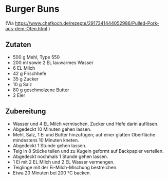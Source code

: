 # Burger Buns

(Via https://www.chefkoch.de/rezepte/2917341444052986/Pulled-Pork-aus-dem-Ofen.html.) 

## Zutaten
 + 500 g Mehl, Type 550
 + 200 ml sowie 2 EL lauwarmes Wasser
 + 6 EL Milch
 + 42 g Frischhefe
 + 35 g Zucker
 + 10 g Salz
 + 80 g geschmolzene Butter
 + 2 Eier


## Zubereitung
 + Wasser und 4 EL Milch vermischen, Zucker und Hefe darin auflösen.
 + Abgedeckt 10 Minuten gehen lassen.
 + Mehl, Salz, 1 Ei und Butter hinzufügen; auf einer glatten Oberfläche
   mindestens 10 Minuten kneten.
 + Abgedeckt 1 Stunde gehen lassen.
 + Teig in 8 Stücke teilen und zu Kugeln geformt auf Backpapier verteilen.
 + Abgedeckt nochmals 1 Stunde gehen lassen.
 + 1 Ei mit 2 EL Milch und 2 EL Wasser vermengen.
 + Teiglinge mit der Ei-Milch-Mischung bestreichen.
 + Etwa 20 Minuten bei 200 °C backen.
